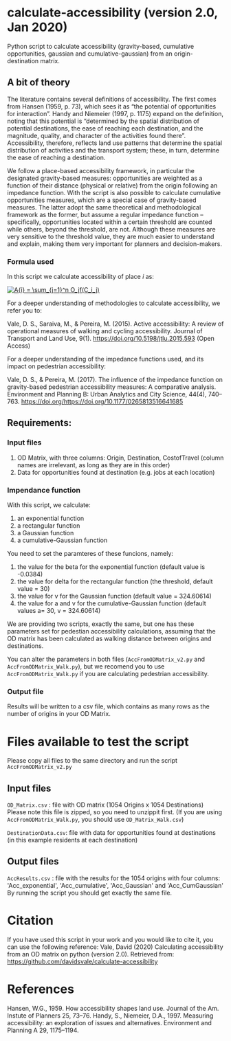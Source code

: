 # calculate-accessibility (version 2.0, Jan 2020)
Python script to calculate accessibility (gravity-based, cumulative opportunities, gaussian and cumulative-gaussian) from an origin-destination matrix.

## A bit of theory
   The literature contains several definitions of accessibility. The first comes from Hansen (1959, p. 73), which sees it as “the potential of opportunities for interaction”. Handy and Niemeier (1997, p. 1175) expand on the definition, noting that this potential is “determined by the spatial distribution of potential destinations, the ease of reaching each destination, and the magnitude, quality, and character of the activities found there”. Accessibility, therefore, reflects land use patterns that determine the spatial distribution of activities and the transport system; these, in turn, determine the ease of reaching a destination.
   
   We follow a place-based accessibility framework, in particular the designated gravity-based measures: opportunities are weighted as a function of their distance (physical or relative) from the origin following an impedance function. With the script is also possible to calculate cumulative opportunities measures, which are a special case of gravity-based measures. The latter adopt the same theoretical and methodological framework as the former, but assume a regular impedance function – specifically, opportunities located within a certain threshold are counted while others, beyond the threshold, are not. Although these measures are very sensitive to the threshold value, they are much easier to understand and explain, making them very important for planners and decision-makers.

### Formula used
In this script we calculate accessibility of place *i* as:

<a href="https://www.codecogs.com/eqnedit.php?latex=A{i}&space;=&space;\sum_{j=1}^n&space;O_jf(C_i_j)" target="_blank"><img src="https://latex.codecogs.com/gif.latex?A{i}&space;=&space;\sum_{j=1}^n&space;O_jf(C_i_j)" title="A{i} = \sum_{j=1}^n O_jf(C_i_j)" /></a>

For a deeper understanding of methodologies to calculate accessibility, we refer you to:

Vale, D. S., Saraiva, M., & Pereira, M. (2015). Active accessibility: A review of operational measures of walking and cycling accessibility. Journal of Transport and Land Use, 9(1). https://doi.org/10.5198/jtlu.2015.593 (Open Access)

For a deeper understanding of the impedance functions used, and its impact on pedestrian accessibility:

Vale, D. S., & Pereira, M. (2017). The influence of the impedance function on gravity-based pedestrian accessibility measures: A comparative analysis. Environment and Planning B: Urban Analytics and City Science, 44(4), 740–763. https://doi.org/https://doi.org/10.1177/0265813516641685


## Requirements:
### Input files
1) OD Matrix, with three columns: Origin, Destination, CostofTravel (column names are irrelevant, as long as they are in this order)
2) Data for opportunities found at destination (e.g. jobs at each location)

### Impendance function
With this script, we calculate:
1) an exponential function
2) a rectangular function
3) a Gaussian function
4) a cumulative-Gaussian function

You need to set the paramteres of these funcions, namely:
1) the value for the beta for the exponential function (default value is -0.0384)
2) the value for delta for the rectangular function (the threshold, default value = 30)
3) the value for v for the Gaussian function (default value = 324.60614)
4) the value for a and v for the cumulative-Gaussian function (default values a= 30, v = 324.60614)

We are providing two scripts, exactly the same, but one has these parameters set for pedestian accessibility calculations, assuming that the OD matrix has been calculated as walking distance between origins and destinations.

You can alter the parameters in both files (`AccFromODMatrix_v2.py` and `AccFromODMatrix_Walk.py`), but we recomend you to use `AccFromODMatrix_Walk.py` if you are calculating pedestrian accessibility.

### Output file
Results will be written to a csv file, which contains as many rows as the number of origins in your OD Matrix. 


# Files available to test the script
Please copy all files to the same directory and run the script `AccFromODMatrix_v2.py`

## Input files
`OD_Matrix.csv` : file with OD matrix (1054 Origins x 1054 Destinations)
Please note this file is zipped, so you need to unzippit first.
(If you are using `AccFromODMatrix_Walk.py`, you should use `OD_Matrix_Walk.csv`)

`DestinationData.csv`: file with data for opportunities found at destinations (in this example residents at each destination)

## Output files
`AccResults.csv` : file with the results for the 1054 origins with four columns: 'Acc_exponential', 'Acc_cumulative', 'Acc_Gaussian' and 'Acc_CumGaussian' 
By running the script you should get exactly the same file.


# Citation
If you have used this script in your work and you would like to cite it, you can use the following reference:
Vale, David (2020) Calculating accessibility from an OD matrix on python (version 2.0).  Retrieved from: https://github.com/davidsvale/calculate-accessibility

# References
Hansen, W.G., 1959. How accessibility shapes land use. Journal of the Am. Instute of Planners 25, 73–76.
Handy, S., Niemeier, D.A., 1997. Measuring accessibility: an exploration of issues and alternatives. Environment and Planning A 29, 1175–1194.
